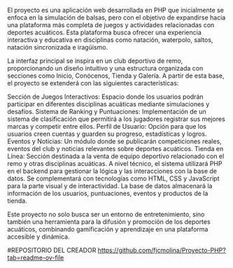 El proyecto es una aplicación web desarrollada en PHP que inicialmente se enfoca en la simulación de balsas, pero con el objetivo de expandirse hacia una plataforma más completa de juegos y actividades relacionadas con deportes acuáticos. Esta plataforma busca ofrecer una experiencia interactiva y educativa en disciplinas como natación, waterpolo, saltos, natación sincronizada e iragüismo.

La interfaz principal se inspira en un club deportivo de remo, proporcionando un diseño intuitivo y una estructura organizada con secciones como Inicio, Conócenos, Tienda y Galería. A partir de esta base, el proyecto se extenderá con las siguientes características:

Sección de Juegos Interactivos: Espacio donde los usuarios podrán participar en diferentes disciplinas acuáticas mediante simulaciones y desafíos.
Sistema de Ranking y Puntuaciones: Implementación de un sistema de clasificación que permitirá a los jugadores registrar sus mejores marcas y competir entre ellos.
Perfil de Usuario: Opción para que los usuarios creen cuentas y guarden su progreso, estadísticas y logros.
Eventos y Noticias: Un módulo donde se publicarán competiciones reales, eventos del club y noticias relevantes sobre deportes acuáticos.
Tienda en Línea: Sección destinada a la venta de equipo deportivo relacionado con el remo y otras disciplinas acuáticas.
A nivel técnico, el sistema utilizará PHP en el backend para gestionar la lógica y las interacciones con la base de datos. Se complementará con tecnologías como HTML, CSS y JavaScript para la parte visual y de interactividad. La base de datos almacenará la información de los usuarios, puntuaciones, eventos y productos de la tienda.

Este proyecto no solo busca ser un entorno de entretenimiento, sino también una herramienta para la difusión y promoción de los deportes acuáticos, combinando gamificación y aprendizaje en una plataforma accesible y dinámica.

#REPOSITORIO DEL CREADOR 
https://github.com/fjcmolina/Proyecto-PHP?tab=readme-ov-file



